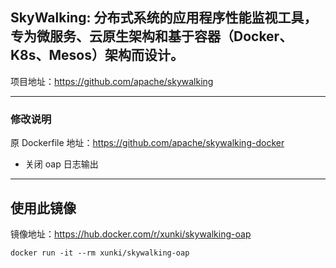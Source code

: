 ## SkyWalking: 分布式系统的应用程序性能监视工具，专为微服务、云原生架构和基于容器（Docker、K8s、Mesos）架构而设计。
项目地址：https://github.com/apache/skywalking

---

### 修改说明

原 Dockerfile 地址：https://github.com/apache/skywalking-docker

* 关闭 oap 日志输出

---

## 使用此镜像

镜像地址：https://hub.docker.com/r/xunki/skywalking-oap

```
docker run -it --rm xunki/skywalking-oap
```